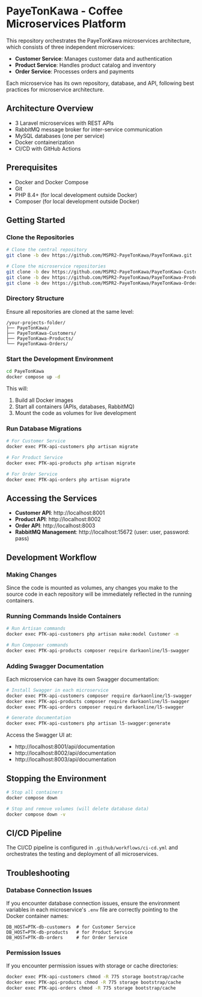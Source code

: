 # PayeTonKawa - Coffee Microservices Platform

This repository orchestrates the PayeTonKawa microservices architecture, which consists of three independent microservices:

- **Customer Service**: Manages customer data and authentication
- **Product Service**: Handles product catalog and inventory
- **Order Service**: Processes orders and payments

Each microservice has its own repository, database, and API, following best practices for microservice architecture.

## Architecture Overview

- 3 Laravel microservices with REST APIs
- RabbitMQ message broker for inter-service communication
- MySQL databases (one per service)
- Docker containerization
- CI/CD with GitHub Actions

## Prerequisites

- Docker and Docker Compose
- Git
- PHP 8.4+ (for local development outside Docker)
- Composer (for local development outside Docker)

## Getting Started

### Clone the Repositories

```bash
# Clone the central repository
git clone -b dev https://github.com/MSPR2-PayeTonKawa/PayeTonKawa.git

# Clone the microservice repositories
git clone -b dev https://github.com/MSPR2-PayeTonKawa/PayeTonKawa-Customers.git
git clone -b dev https://github.com/MSPR2-PayeTonKawa/PayeTonKawa-Products.git
git clone -b dev https://github.com/MSPR2-PayeTonKawa/PayeTonKawa-Orders.git
```

### Directory Structure

Ensure all repositories are cloned at the same level:

```
/your-projects-folder/
├── PayeTonKawa/
├── PayeTonKawa-Customers/
├── PayeTonKawa-Products/
└── PayeTonKawa-Orders/
```

### Start the Development Environment

```bash
cd PayeTonKawa
docker compose up -d
```

This will:
1. Build all Docker images
2. Start all containers (APIs, databases, RabbitMQ)
3. Mount the code as volumes for live development

### Run Database Migrations

```bash
# For Customer Service
docker exec PTK-api-customers php artisan migrate

# For Product Service
docker exec PTK-api-products php artisan migrate

# For Order Service
docker exec PTK-api-orders php artisan migrate
```

## Accessing the Services

- **Customer API**: http://localhost:8001
- **Product API**: http://localhost:8002
- **Order API**: http://localhost:8003
- **RabbitMQ Management**: http://localhost:15672 (user: user, password: pass)

## Development Workflow

### Making Changes

Since the code is mounted as volumes, any changes you make to the source code in each repository will be immediately reflected in the running containers.

### Running Commands Inside Containers

```bash
# Run Artisan commands
docker exec PTK-api-customers php artisan make:model Customer -m

# Run Composer commands
docker exec PTK-api-products composer require darkaonline/l5-swagger
```

### Adding Swagger Documentation

Each microservice can have its own Swagger documentation:

```bash
# Install Swagger in each microservice
docker exec PTK-api-customers composer require darkaonline/l5-swagger
docker exec PTK-api-products composer require darkaonline/l5-swagger
docker exec PTK-api-orders composer require darkaonline/l5-swagger

# Generate documentation
docker exec PTK-api-customers php artisan l5-swagger:generate
```

Access the Swagger UI at:
- http://localhost:8001/api/documentation
- http://localhost:8002/api/documentation
- http://localhost:8003/api/documentation

## Stopping the Environment

```bash
# Stop all containers
docker compose down

# Stop and remove volumes (will delete database data)
docker compose down -v
```

## CI/CD Pipeline

The CI/CD pipeline is configured in `.github/workflows/ci-cd.yml` and orchestrates the testing and deployment of all microservices.

## Troubleshooting

### Database Connection Issues

If you encounter database connection issues, ensure the environment variables in each microservice's `.env` file are correctly pointing to the Docker container names:

```
DB_HOST=PTK-db-customers  # for Customer Service
DB_HOST=PTK-db-products   # for Product Service
DB_HOST=PTK-db-orders     # for Order Service
```

### Permission Issues

If you encounter permission issues with storage or cache directories:

```bash
docker exec PTK-api-customers chmod -R 775 storage bootstrap/cache
docker exec PTK-api-products chmod -R 775 storage bootstrap/cache
docker exec PTK-api-orders chmod -R 775 storage bootstrap/cache
``` 